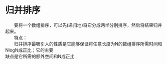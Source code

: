 # 归并排序
　　要将一个数组排序，可以先(递归地)将它分成两半分别排序，然后将结果归并起来。</br>
　　特点：</br>
　　归并排序最吸引人的性质是它能够保证将任意长度为N的数组排序所需时间和NlogN成正比；它的主要</br>
缺点是它所需的额外空间和N成正比</br>
